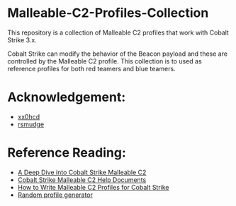 # Malleable-C2-Profiles-Collection

This repository is a collection of Malleable C2 profiles that work with Cobalt Strike 3.x.

Cobalt Strike can modify the behavior of the Beacon payload and these are controlled by the Malleable C2 profile.
This collection is to used as reference profiles for both red teamers and blue teamers.


Acknowledgement:
=================

* [xx0hcd](https://github.com/xx0hcd/Malleable-C2-Profiles)
* [rsmudge](https://github.com/rsmudge/Malleable-C2-Profiles)

Reference Reading:
=================

* [A Deep Dive into Cobalt Strike Malleable C2](https://posts.specterops.io/a-deep-dive-into-cobalt-strike-malleable-c2-6660e33b0e0b)
* [Cobalt Strike Malleable C2 Help Documents](https://www.cobaltstrike.com/help-malleable-c2)
* [How to Write Malleable C2 Profiles for Cobalt Strike](https://bluescreenofjeff.com/2017-01-24-how-to-write-malleable-c2-profiles-for-cobalt-strike/)
* [Random profile generator](https://bluescreenofjeff.com/2017-08-30-randomized-malleable-c2-profiles-made-easy/)
